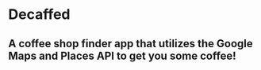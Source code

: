 # Decaffed

## A coffee shop finder app that utilizes the Google Maps and Places API to get you some coffee!
